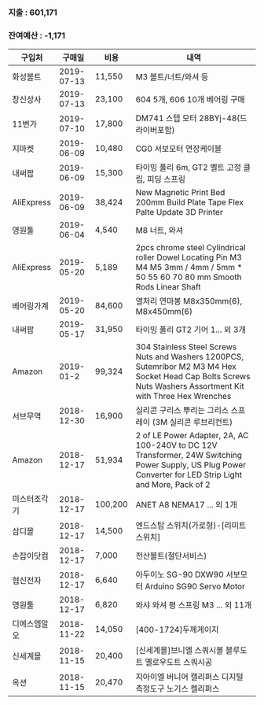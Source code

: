 ### 지출 : 601,171
### 잔여예산 : -1,171

구입처|구매일| 비용 |내역
---	|	---	|	---	|	---
화성볼트|2019-07-13| 11,550 | M3 볼트/너트/와셔 등
창신상사|2019-07-13| 23,100 | 604 5개, 606 10개 베어링 구매
11번가|2019-07-10| 17,800 |DM741 스텝 모터 28BYj-48(드라이버포함)
지마켓|2019-06-09| 10,480 |CG0 서보모터 연장케이블
내써팝|2019-06-09| 15,300 |타이밍 풀리 6m, GT2 벨트 고정 클립, 피딩 스프링
AliExpress|2019-06-09| 38,424 |New Magnetic Print Bed 200mm Build Plate Tape Flex Palte Update 3D Printer
영원툴|2019-06-04| 4,540 |M8 너트, 와셔
AliExpress|2019-05-20| 5,189 |2pcs chrome steel Cylindrical roller Dowel Locating Pin M3 M4 M5 3mm / 4mm / 5mm * 50 55 60 70 80 mm Smooth Rods Linear Shaft
베어링가계|2019-05-20| 84,600 |열처리 연마봉 M8x350mm(6), M8x450mm(6)
내써팝|2019-05-17| 31,950 |타이밍 풀리 GT2 기어 1... 외 3개
Amazon|2019-01-2| 99,324 |304 Stainless Steel Screws Nuts and Washers 1200PCS, Sutemribor M2 M3 M4 Hex Socket Head Cap Bolts Screws Nuts Washers Assortment Kit with Three Hex Wrenches
서브무역|2018-12-30| 16,900 |실리콘 구리스 뿌리는 그리스 스프레이 (3M 실리콘 루브리컨트)
Amazon|2018-12-17| 51,934 |2 of LE Power Adapter, 2A, AC 100-240V to DC 12V Transformer, 24W Switching Power Supply, US Plug Power Converter for LED Strip Light and More, Pack of 2
미스터조각기|2018-12-17| 100,200 |ANET A8 NEMA17 ... 외 1개
삼디몰|2018-12-17| 14,500 |엔드스탑 스위치(가로형)-[리미트스위치]
손잡이닷컴|2018-12-17| 7,000 |전산볼트(절단서비스)
협신전자|2018-12-17| 6,640 |아두이노 SG-90 DXW90 서보모터 Arduino SG90 Servo Motor
영원툴|2018-12-17| 6,820 |와샤 와셔 평 스프링 M3 ... 외 11개
디에스엠알오|2018-11-22| 14,050 |[400-1724]두께게이지
신세계몰|2018-11-15| 20,400 |[신세계몰]브니엘 스쿼시볼 블루도트 옐로우도트 스쿼시공
옥션|2018-11-15| 20,470 |지아이엘 버니어 캘리퍼스 디지털 측정도구 노기스 켈리퍼스
